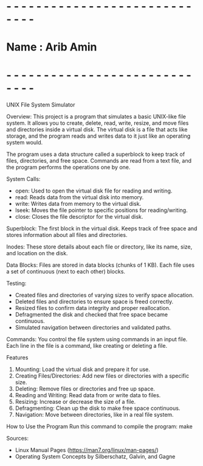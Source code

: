 # - - - - - - - - - - - - - - - - - - - - - - - - - - - - -
# Name : Arib Amin
# - - - - - - - - - - - - - - - - - - - - - - - - - - - - -

UNIX File System Simulator

Overview:
This project is a program that simulates a basic UNIX-like file system. It allows you to create, delete, read, write, resize, and move files and directories inside a virtual disk. The virtual disk is a file that acts like storage, and the program reads and writes data to it just like an operating system would.

The program uses a data structure called a superblock to keep track of files, directories, and free space. Commands are read from a text file, and the program performs the operations one by one.

System Calls:
- open: Used to open the virtual disk file for reading and writing.
- read: Reads data from the virtual disk into memory.
- write: Writes data from memory to the virtual disk.
- lseek: Moves the file pointer to specific positions for reading/writing.
- close: Closes the file descriptor for the virtual disk.

Superblock:
The first block in the virtual disk.
Keeps track of free space and stores information about all files and directories.

Inodes:
These store details about each file or directory, like its name, size, and location on the disk.

Data Blocks:
Files are stored in data blocks (chunks of 1 KB).
Each file uses a set of continuous (next to each other) blocks.

Testing:
- Created files and directories of varying sizes to verify space allocation.
- Deleted files and directories to ensure space is freed correctly.
- Resized files to confirm data integrity and proper reallocation.
- Defragmented the disk and checked that free space became continuous.
- Simulated navigation between directories and validated paths.

Commands:
You control the file system using commands in an input file. Each line in the file is a command, like creating or deleting a file.

Features
1. Mounting: Load the virtual disk and prepare it for use.
2. Creating Files/Directories: Add new files or directories with a specific size.
3. Deleting: Remove files or directories and free up space.
4. Reading and Writing: Read data from or write data to files.
5. Resizing: Increase or decrease the size of a file.
6. Defragmenting: Clean up the disk to make free space continuous.
7. Navigation: Move between directories, like in a real file system.

How to Use the Program
Run this command to compile the program:
make

Sources:
- Linux Manual Pages (https://man7.org/linux/man-pages/)
- Operating System Concepts by Silberschatz, Galvin, and Gagne
